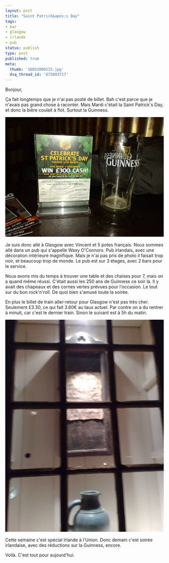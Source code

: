 ```yaml
---
layout: post
title: "Saint Patrick&apos;s Day"
tags:
- bar
- glasgow
- irlande
- pub
status: publish
type: post
published: true
meta:
  thumb: '16032009115.jpg'
  dsq_thread_id: '675693717'
---
```

Bonjour,

Ça fait longtemps que je n'ai pas posté de billet. Bah c'est parce que je n'avais pas grand chose à raconter. Mais Mardi c'était la Saint Patrick's Day, et donc la bière coulait à flot. Surtout la Guinness.

<!--break-->

![Verre de Guinness vide, et flyer pour un jeu spécial](/images/650x/16032009115.jpg "Guinness's glass")

Je suis donc allé à Glasgow avec Vincent et 5 potes français. Nous sommes allé dans un pub qui s'appelle Waxy O'Connors. Pub irlandais, avec une décoration intérieure magnifique. Mais je n'ai pas pris de photo il faisait trop noir, et beaucoup trop de monde. Le pub est sur 3 étages, avec 2 bars pour le service.

Nous avons mis du temps à trouver une table et des chaises pour 7, mais on a quand même réussi. C'était aussi les 250 ans de Guinness ce soir là. Il y avait des chapeaux et des cornes vertes prévues pour l'occasion. Le tout sur du bon rock'n'roll. De quoi bien s'amusé toute la soirée.

En plus le billet de train aller-retour pour Glasgow n'est pas très cher. Seulement £3.30, ce qui fait 3.60€ au taux actuel. Par contre on a du rentrer à minuit, car c'est le dernier train. Sinon le suivant est à 5h du matin.

![C'est le parchemin qui déclare l'ouverture du pub. ](/images/650x/16032009117.jpg "Parchemin")

Cette semaine c'est spécial Irlande à l'Union. Donc demain c'est soirée irlandaise, avec des réductions sur la Guinness, encore.

Voilà. C'est tout pour aujourd'hui.
